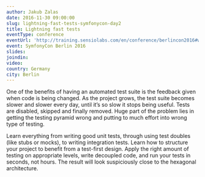 ```yaml
---
author: Jakub Zalas
date: 2016-11-30 09:00:00
slug: lightning-fast-tests-symfonycon-day2
title: Lightning fast tests
eventType: conference
eventUrl: 'http://training.sensiolabs.com/en/conference/berlincon2016#workshop-labs13'
event: SymfonyCon Berlin 2016
slides:
joindin:
video:
country: Germany
city: Berlin
---
```


One of the benefits of having an automated test suite is the feedback given when code is being changed.
As the project grows, the test suite becomes slower and slower every day,
until it’s so slow it stops being useful.
Tests are disabled, skipped and finally removed.
Huge part of the problem lies in getting the testing pyramid wrong
and putting to much effort into wrong type of testing.

Learn everything from writing good unit tests, through using test doubles (like stubs or mocks),
to writing integration tests.
Learn how to structure your project to benefit from a test-first design.
Apply the right amount of testing on appropriate levels, write decoupled code,
and run your tests in seconds, not hours.
The result will look suspiciously close to the hexagonal architecture.

